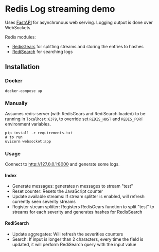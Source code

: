 # Redis Log streaming demo

Uses [FastAPI](https://fastapi.tiangolo.com/) for asynchronous web serving. Logging output is done over WebSockets.

Redis modules:
- [RedisGears](https://oss.redislabs.com/redisgears/) for splitting streams and storing the entries to hashes
- [RediSearch](https://oss.redislabs.com/redisearch/) for searching logs

## Installation

### Docker
```
docker-compose up
```

### Manually
Assumes redis-server (with RedisGears and RediSearch loaded) to be running in `localhost:6379`, to override set `REDIS_HOST` and `REDIS_PORT` environment variables.

```
pip install -r requirements.txt
# to run
uvicorn websocket:app
```
### Usage

Connect to <http://127.0.0.1:8000> and generate some logs.

#### Index
- Generate messages: generates n messages to stream "test"
- Reset counter: Resets the JavaScript counter
- Update available streams: If stream splitter is enabled, will refresh currently seen severity streams
- Register stream splitter: Registers RedisGears function to split "test" to streams for each severity and generates hashes for RedisSearch

#### RediSearch
- Update aggregates: Will refresh the severities counters
- Search: If input is longer than 2 characters, every time the field is updated, it will perform RediSearch query with the input value
